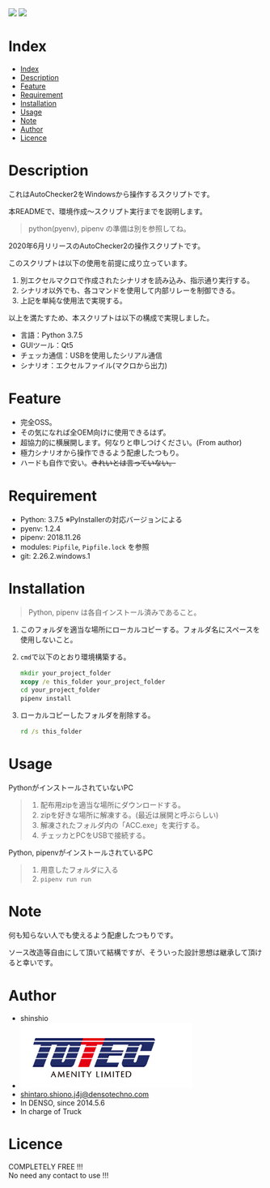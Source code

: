 <img src="./docs/images/logo/car_dekotora.ico">
<img src="./docs/images/logo/car_dekotora.ico">

# Index

<!-- TOC -->

- [Index](#index)
- [Description](#description)
- [Feature](#feature)
- [Requirement](#requirement)
- [Installation](#installation)
- [Usage](#usage)
- [Note](#note)
- [Author](#author)
- [Licence](#licence)

<!-- /TOC -->

# Description

これはAutoChecker2をWindowsから操作するスクリプトです。

本READMEで、環境作成～スクリプト実行までを説明します。

>python(pyenv), pipenv の準備は別を参照してね。

2020年6月リリースのAutoChecker2の操作スクリプトです。

このスクリプトは以下の使用を前提に成り立っています。

1. 別エクセルマクロで作成されたシナリオを読み込み、指示通り実行する。
2. シナリオ以外でも、各コマンドを使用して内部リレーを制御できる。
3. 上記を単純な使用法で実現する。

以上を満たすため、本スクリプトは以下の構成で実現しました。

- 言語：Python 3.7.5
- GUIツール：Qt5
- チェッカ通信：USBを使用したシリアル通信
- シナリオ：エクセルファイル(マクロから出力)

# Feature

- 完全OSS。
- その気になれば全OEM向けに使用できるはず。
- 超協力的に横展開します。何なりと申しつけください。(From author)
- 極力シナリオから操作できるよう配慮したつもり。
- ハードも自作で安い。~~きれいとは言っていない。~~

# Requirement

- Python: 3.7.5 ※PyInstallerの対応バージョンによる
- pyenv: 1.2.4
- pipenv: 2018.11.26
- modules: `Pipfile`, `Pipfile.lock` を参照
- git: 2.26.2.windows.1

# Installation

>Python, pipenv は各自インストール済みであること。

1. このフォルダを適当な場所にローカルコピーする。フォルダ名にスペースを使用しないこと。
2. `cmd`で以下のとおり環境構築する。

    ```cmd
    mkdir your_project_folder
    xcopy /e this_folder your_project_folder
    cd your_project_folder
    pipenv install
    ```

3. ローカルコピーしたフォルダを削除する。
   ```cmd
   rd /s this_folder
   ```

# Usage

PythonがインストールされていないPC

>1. 配布用zipを適当な場所にダウンロードする。
>2. zipを好きな場所に解凍する。(最近は展開と呼ぶらしい)
>3. 解凍されたフォルダ内の「ACC.exe」を実行する。
>4. チェッカとPCをUSBで接続する。

Python, pipenvがインストールされているPC

>1. 用意したフォルダに入る
>2. `pipenv run run`

# Note

何も知らない人でも使えるよう配慮したつもりです。

ソース改造等自由にして頂いて結構ですが、そういった設計思想は継承して頂けると幸いです。

# Author

- shinshio
- [![TOTEC AMENITY LIMITED](docs/images/logo/totecamenity.png)](https://www.totec.jp/)
- shintaro.shiono.j4j@densotechno.com
- In DENSO, since 2014.5.6
- In charge of Truck

# Licence

COMPLETELY FREE !!!<br>
No need any contact to use !!!
